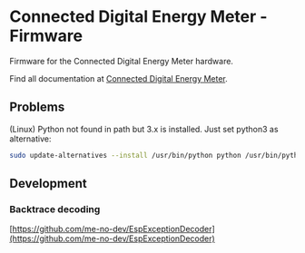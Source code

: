 # Connected Digital Energy Meter - Firmware

Firmware for the Connected Digital Energy Meter hardware.

Find all documentation at [Connected Digital Energy Meter](https://www.cdem.be/).

## Problems

(Linux) Python not found in path but 3.x is installed. Just set python3 as alternative:

```bash
sudo update-alternatives --install /usr/bin/python python /usr/bin/python3.6 1
```

## Development

### Backtrace decoding

[https://github.com/me-no-dev/EspExceptionDecoder](https://github.com/me-no-dev/EspExceptionDecoder)
